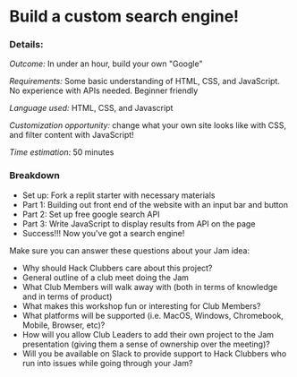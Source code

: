 # Build a custom search engine!

### Details:
_Outcome:_ In under an hour, build your own "Google" 

_Requirements:_ Some basic understanding of HTML, CSS, and JavaScript. No experience with APIs needed. Beginner friendly

_Language used:_ HTML, CSS, and Javascript

_Customization opportunity:_ change what your own site looks like with CSS, and filter content with JavaScript!

_Time estimation:_ 50 minutes

### Breakdown
- Set up: Fork a replit starter with necessary materials
- Part 1: Building out front end of the website with an input bar and button
- Part 2: Set up free google search API
- Part 3: Write JavaScript to display results from API on the page
- Success!!! Now you've got a search engine!

Make sure you can answer these questions about your Jam idea:
- Why should Hack Clubbers care about this project?
- General outline of a club meet doing the Jam
- What Club Members will walk away with (both in terms of knowledge and in terms of product)
- What makes this workshop fun or interesting for Club Members?
- What platforms will be supported (i.e. MacOS, Windows, Chromebook, Mobile, Browser, etc)?
- How will you allow Club Leaders to add their own project to the Jam presentation (giving them a sense of ownership over the meeting)?
- Will you be available on Slack to provide support to Hack Clubbers who run into issues while going through your Jam?
